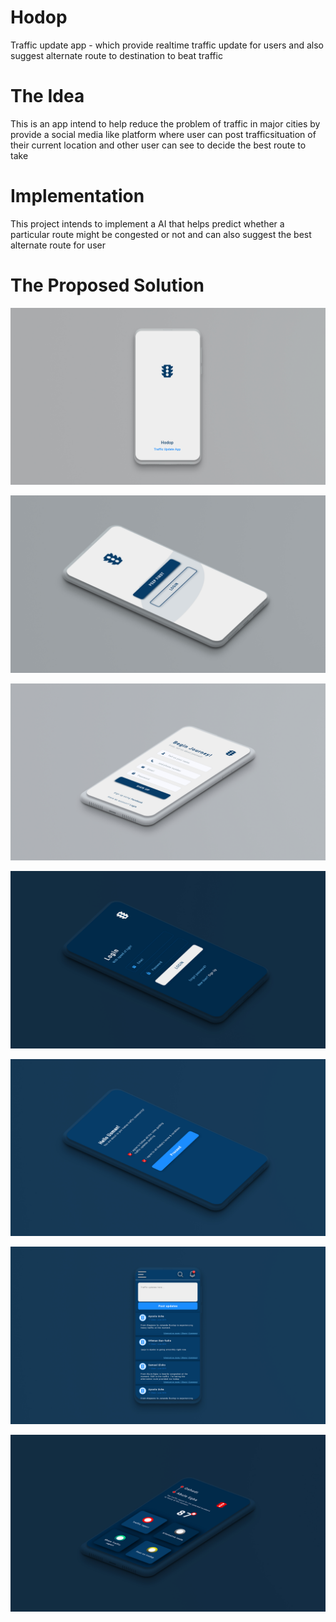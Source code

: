 # Hodop
Traffic update app - which provide realtime traffic update for users and also suggest alternate route to destination to beat traffic

# The Idea
This is an app intend to help reduce the problem of traffic in major cities by provide a social media 
like platform where user can post trafficsituation of their current location and other user can see 
to decide the best route to take

# Implementation 
This project intends to implement a AI that helps predict whether a particular route might be congested or not and can also 
suggest the best alternate route for user

# The Proposed Solution
![Splashscreen UI Design](V2/1.jpg?raw=true "Splash Screen Activity")

![OnBoard User UI Design](V2/2.jpg?raw=true "OnBoard User Activity")

![SignUp UI Design](V2/3.jpg?raw=true "SignUp Screen Activity")

![Sign In UI Design](V2/4.jpg?raw=true "Sign In Screen Activity")

![Accept TC UI Design](V2/5.jpg?raw=true "TC Screen Activity")

![Timeline UI Design](V2/6.jpg?raw=true "Timeline Screen Activity")

![Check Traffic UI Design](V2/7.jpg?raw=true "Check Traffic Screen Activity")



